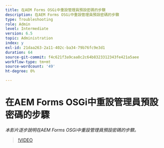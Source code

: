 ```yaml
---
title: 在AEM Forms OSGi中重設管理員預設密碼的步驟
description: 在AEM Forms OSGi中重設管理員預設密碼的步驟
type: Troubleshooting
role: Admin
level: Intermediate
version: 6.5
topic: Administration
index: y
exl-id: 21daa263-2a11-402c-ba34-79b76fc9e3d1
duration: 64
source-git-commit: f4c621f3a9caa8c2c64b8323312343fe421a5aee
workflow-type: tm+mt
source-wordcount: '49'
ht-degree: 0%

---
```


# 在AEM Forms OSGi中重設管理員預設密碼的步驟

*本影片逐步說明在AEM Forms OSGi中重設管理員預設密碼的步驟。*

>[!VIDEO](https://video.tv.adobe.com/v/335542?quality=12&learn=on)
